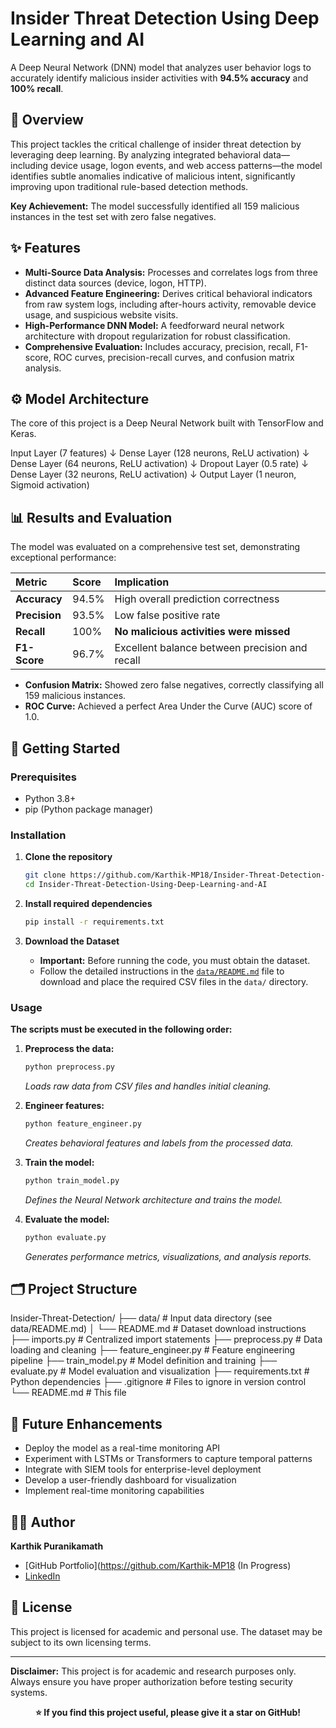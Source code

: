 # Insider Threat Detection Using Deep Learning and AI

A Deep Neural Network (DNN) model that analyzes user behavior logs to accurately identify malicious insider activities with **94.5% accuracy** and **100% recall**.

## 📖 Overview

This project tackles the critical challenge of insider threat detection by leveraging deep learning. By analyzing integrated behavioral data—including device usage, logon events, and web access patterns—the model identifies subtle anomalies indicative of malicious intent, significantly improving upon traditional rule-based detection methods.

**Key Achievement:** The model successfully identified all 159 malicious instances in the test set with zero false negatives.

## ✨ Features

-   **Multi-Source Data Analysis:** Processes and correlates logs from three distinct data sources (device, logon, HTTP).
-   **Advanced Feature Engineering:** Derives critical behavioral indicators from raw system logs, including after-hours activity, removable device usage, and suspicious website visits.
-   **High-Performance DNN Model:** A feedforward neural network architecture with dropout regularization for robust classification.
-   **Comprehensive Evaluation:** Includes accuracy, precision, recall, F1-score, ROC curves, precision-recall curves, and confusion matrix analysis.

## ⚙️ Model Architecture

The core of this project is a Deep Neural Network built with TensorFlow and Keras.

Input Layer (7 features)
↓
Dense Layer (128 neurons, ReLU activation)
↓
Dense Layer (64 neurons, ReLU activation)
↓
Dropout Layer (0.5 rate)
↓
Dense Layer (32 neurons, ReLU activation)
↓
Output Layer (1 neuron, Sigmoid activation)


## 📊 Results and Evaluation

The model was evaluated on a comprehensive test set, demonstrating exceptional performance:

| Metric | Score | Implication |
| :--- | :--- | :--- |
| **Accuracy** | 94.5% | High overall prediction correctness |
| **Precision** | 93.5% | Low false positive rate |
| **Recall** | 100% | **No malicious activities were missed** |
| **F1-Score** | 96.7% | Excellent balance between precision and recall |

-   **Confusion Matrix:** Showed zero false negatives, correctly classifying all 159 malicious instances.
-   **ROC Curve:** Achieved a perfect Area Under the Curve (AUC) score of 1.0.

## 🚀 Getting Started

### Prerequisites

-   Python 3.8+
-   pip (Python package manager)

### Installation

1.  **Clone the repository**
    ```bash
    git clone https://github.com/Karthik-MP18/Insider-Threat-Detection-Using-Deep-Learning-and-AI.git
    cd Insider-Threat-Detection-Using-Deep-Learning-and-AI
    ```

2.  **Install required dependencies**
    ```bash
    pip install -r requirements.txt
    ```

3.  **Download the Dataset**
    -   **Important:** Before running the code, you must obtain the dataset.
    -   Follow the detailed instructions in the [`data/README.md`](data/README.md) file to download and place the required CSV files in the `data/` directory.

### Usage

**The scripts must be executed in the following order:**

1.  **Preprocess the data:**
    ```bash
    python preprocess.py
    ```
    *Loads raw data from CSV files and handles initial cleaning.*

2.  **Engineer features:**
    ```bash
    python feature_engineer.py
    ```
    *Creates behavioral features and labels from the processed data.*

3.  **Train the model:**
    ```bash
    python train_model.py
    ```
    *Defines the Neural Network architecture and trains the model.*

4.  **Evaluate the model:**
    ```bash
    python evaluate.py
    ```
    *Generates performance metrics, visualizations, and analysis reports.*

## 🗂️ Project Structure
Insider-Threat-Detection/
├── data/ # Input data directory (see data/README.md)
│ └── README.md # Dataset download instructions
├── imports.py # Centralized import statements
├── preprocess.py # Data loading and cleaning
├── feature_engineer.py # Feature engineering pipeline
├── train_model.py # Model definition and training
├── evaluate.py # Model evaluation and visualization
├── requirements.txt # Python dependencies
├── .gitignore # Files to ignore in version control
└── README.md # This file


## 🔮 Future Enhancements

-   Deploy the model as a real-time monitoring API
-   Experiment with LSTMs or Transformers to capture temporal patterns
-   Integrate with SIEM tools for enterprise-level deployment
-   Develop a user-friendly dashboard for visualization
-   Implement real-time monitoring capabilities

## 👨‍💻 Author

**Karthik Puranikamath**
- [GitHub Portfolio](https://github.com/Karthik-MP18 (In Progress)
- [LinkedIn](www.linkedin.com/in/karthik-puranikmath-6b412b211)

## 📄 License

This project is licensed for academic and personal use. The dataset may be subject to its own licensing terms.

---

**Disclaimer:** This project is for academic and research purposes only. Always ensure you have proper authorization before testing security systems.

<div align="center">
  
**⭐️ If you find this project useful, please give it a star on GitHub!**

</div>
